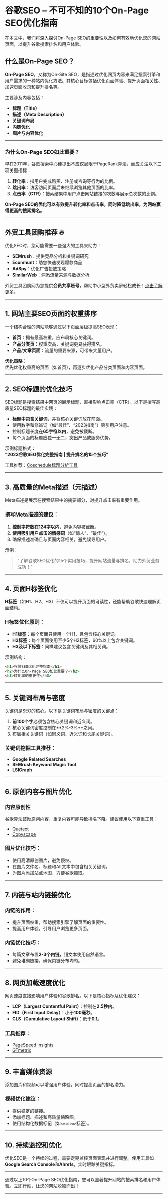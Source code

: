 # 谷歌SEO – 不可不知的10个On-Page SEO优化指南

在本文中，我们将深入探讨On-Page SEO的重要性以及如何有效地优化您的网站页面，以提升谷歌搜索排名和用户体验。

## 什么是On-Page SEO？

**On-Page SEO**，又称为On-Site SEO，是指通过优化网页内容来满足搜索引擎和用户需求的一种站内优化方法。其核心目标包括优化页面体验、提升页面相关性、加速页面收录和提升排名等。

主要涉及内容包括：

- **标题（Title）**
- **描述（Meta Description）**
- **关键词布局**
- **内链优化**
- **图片与内容优化**

---

### 为什么On-Page SEO如此重要？

早在2011年，谷歌搜索中心便提出不应仅局限于PageRank算法，而应关注以下三项关键指标：

1. **转化率**：指用户完成购买、注册或咨询等行为的比例。
2. **跳出率**：访客访问页面后未继续浏览其他页面的比率。
3. **点击率（CTR）**：搜索结果中用户点击网站链接的次数与展示总次数的比例。

**On-Page SEO的优化可以有效提升转化率和点击率，同时降低跳出率，为网站赢得更高的搜索排名。**

---

## 外贸工具团购推荐 🔥

优化SEO时，您可能需要一些强大的工具来助力：

- **SEMrush**：提供竞品分析和关键词研究
- **Ecomhunt**：助您快速发现爆款商品
- **AdSpy**：优化广告投放策略
- **SimilarWeb**：洞悉流量来源与数据分析

外贸工具团购网为您提供**会员共享账号**，帮助中小型外贸卖家轻松成长！[点击了解更多](https://bit.ly/waimao518)。

---

## 1. 网站主要SEO页面的权重排序

一个结构合理的网站能够通过以下页面层级提高SEO表现：

- **首页**：拥有最高权重，应布局核心关键词。
- **产品分类页**：权重次高，关键词更易获得排名。
- **产品/文章页面**：流量的重要来源，可带来大量用户。

**优化策略：**  
优先优化权重高的页面（如首页），再逐步优化产品分类页面和内容页面。

---

## 2. SEO标题的优化技巧

SEO标题是搜索结果中网页的展示标题，直接影响点击率（CTR）。以下是撰写高质量SEO标题的最佳实践：

- **标题中包含关键词**，并将核心关键词放在前面。
- 使用数字和修饰词（如“最佳”、“2023指南”）吸引用户注意。
- 控制标题长度在**65字符以内**，避免被截断。
- 每个页面的标题应独一无二，突出产品或服务优势。

示例标题格式：  
**“2023谷歌SEO优化完整指南 | 提升排名的15个技巧”**

工具推荐：[Coschedule标题分析工具](https://coschedule.com/headline-analyzer)

---

## 3. 高质量的Meta描述（元描述）

Meta描述是展示在搜索结果中的摘要部分，对提升点击率有重要作用。

### 撰写Meta描述的建议：

1. **控制字符数在124字以内**，避免内容被截断。
2. **使用吸引用户点击的情感词**（如“惊人”、“最佳”）。
3. 确保描述准确且与页面内容相关，避免误导用户。

示例：
> “了解谷歌SEO优化的15个实用技巧，提升网站流量与排名，助力外贸业务成功！”

---

## 4. 页面H标签优化

**H标签**（如H1、H2、H3）不仅可以提升页面的可读性，还能帮助谷歌快速理解页面结构。

### H标签优化原则：

- **H1标签**：每个页面只使用一个H1，且包含核心关键词。
- **H2标签**：每个页面使用至少5个H2标签，60%以上包含关键词。
- **H3及以下标签**：同样建议包含关键词及其相关词。

示例结构：
```html
<h1>谷歌SEO优化完整指南</h1>
<h2>为什么On-Page SEO如此重要？</h2>
<h3>转化率的重要性</h3>
```

---

## 5. 关键词布局与密度

关键词是SEO的核心。以下是关键词布局与密度的关键点：

1. **前100个字**必须包含核心关键词和近义词。
2. 核心关键词密度控制在**2%-3%**之间。
3. 布局相关关键词（如同义词、近义词和长尾关键词）。

### 关键词挖掘工具推荐：

- **Google Related Searches**
- **SEMrush Keyword Magic Tool**
- **LSIGraph**

---

## 6. 原创内容与图片优化

### 内容原创性
谷歌算法鼓励原创内容，重复内容可能导致排名下降。建议使用以下查重工具：

- [Quetext](https://www.quetext.com/plagiarism-checker)
- [Copyscape](https://www.copyscape.com/)

### 图片优化技巧：
- 使用高清原创图片，避免侵权。
- 在图片文件名、标题和Alt文本中包含相关关键词。
- 为图片添加站点地图，方便谷歌抓取。

---

## 7. 内链与站内链接优化

### 内链的作用：
- 提升页面权重，帮助搜索引擎了解页面的重要性。
- 提高用户体验，引导用户浏览更多页面。

### 内链优化技巧：
- 每篇文章布置**2-3个内链**，锚文本使用自然语言。
- 避免堆砌链接，确保内链分布均匀。

---

## 8. 网页加载速度优化

网页速度直接影响用户体验和谷歌排名。以下是核心指标及优化建议：

- **LCP（Largest Contentful Paint）**：控制在**2.5秒内**。
- **FID（First Input Delay）**：小于**100毫秒**。
- **CLS（Cumulative Layout Shift）**：低于**0.1**。

### 工具推荐：
- [PageSpeed Insights](https://pagespeed.web.dev/)
- [GTmetrix](https://gtmetrix.com/)

---

## 9. 丰富媒体资源

添加图片和视频可以增强用户体验，同时提高页面的排名潜力。

### 视频优化建议：
- 提供稳定的链接。
- 添加标题、描述和高质量缩略图。
- 使用结构化数据标记（如`<video>`标签）。

---

## 10. 持续监控和优化

优化SEO是一个持续的过程，需要定期监控页面表现并进行调整。使用工具如**Google Search Console**和**Ahrefs**，实时跟踪关键指标。

---

通过以上10个On-Page SEO优化指南，您可以显著提升网站的搜索排名和用户体验。立即行动，让您的网站脱颖而出！

---
